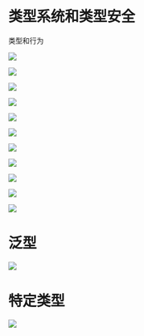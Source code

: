 # 类型系统和类型安全

类型和行为

![](2022-05-22-22-17-09.png)

![](2022-05-22-22-17-59.png)

![](2022-05-22-22-19-24.png)

![](2022-05-22-22-22-32.png)

![](2022-05-22-22-23-07.png)

![](2022-05-22-22-23-41.png)

![](2022-05-22-22-24-38.png)

![](2022-05-22-22-25-03.png)

![](2022-05-22-22-25-32.png)

![](2022-05-22-22-28-45.png)

![](2022-05-22-22-29-38.png)

# 泛型

![](2022-05-22-22-32-26.png)

# 特定类型

![](2022-05-22-22-33-57.png)
